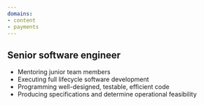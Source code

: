 ```yaml
---
domains:
- content
- payments
---
```


## Senior software engineer

* Mentoring junior team members
* Executing full lifecycle software development
* Programming well-designed, testable, efficient code
* Producing specifications and determine operational feasibility